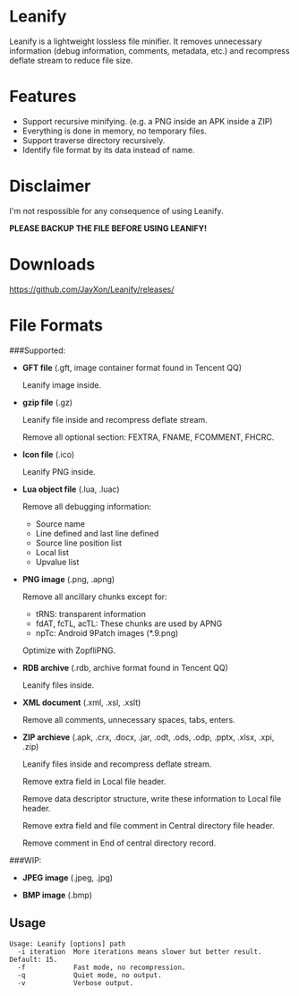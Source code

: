 Leanify
=======

Leanify is a lightweight lossless file minifier. It removes unnecessary information (debug information, comments, metadata, etc.) and recompress deflate stream to reduce file size.


Features
========

* Support recursive minifying. (e.g. a PNG inside an APK inside a ZIP)
* Everything is done in memory, no temporary files.
* Support traverse directory recursively.
* Identify file format by its data instead of name.

Disclaimer
==========

I'm not respossible for any consequence of using Leanify.

**PLEASE BACKUP THE FILE BEFORE USING LEANIFY!**

Downloads
=========

https://github.com/JayXon/Leanify/releases/


File Formats
=======

###Supported:

* **GFT file** (.gft, image container format found in Tencent QQ)

  Leanify image inside.
  
* **gzip file** (.gz)

  Leanify file inside and recompress deflate stream.
  
  Remove all optional section: FEXTRA, FNAME, FCOMMENT, FHCRC.
  
* **Icon file** (.ico) 

  Leanify PNG inside.
  
* **Lua object file** (.lua, .luac)

  Remove all debugging information:
  
  * Source name
  * Line defined and last line defined
  * Source line position list
  * Local list
  * Upvalue list
  
* **PNG image** (.png, .apng)

  Remove all ancillary chunks except for:
  
  * tRNS: transparent information
  * fdAT, fcTL, acTL: These chunks are used by APNG
  * npTc: Android 9Patch images (*.9.png)

  Optimize with ZopfliPNG.

* **RDB archive** (.rdb, archive format found in Tencent QQ)

  Leanify files inside.
  
* **XML document** (.xml, .xsl, .xslt)

  Remove all comments, unnecessary spaces, tabs, enters.
  
* **ZIP archieve** (.apk, .crx, .docx, .jar, .odt, .ods, .odp, .pptx, .xlsx, .xpi, .zip)

  Leanify files inside and recompress deflate stream.
  
  Remove extra field in Local file header.
  
  Remove data descriptor structure, write these information to Local file header.
  
  Remove extra field and file comment in Central directory file header.
  
  Remove comment in End of central directory record.
  

###WIP:

* **JPEG image** (.jpeg, .jpg)

* **BMP image** (.bmp)


Usage
--------------

```
Usage: Leanify [options] path
  -i iteration  More iterations means slower but better result. Default: 15.
  -f            Fast mode, no recompression.
  -q            Quiet mode, no output.
  -v            Verbose output.
```


